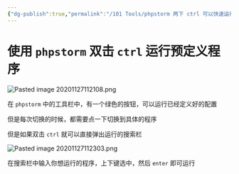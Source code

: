 ```yaml
---
{"dg-publish":true,"permalink":"/101 Tools/phpstorm 两下 ctrl 可以快速运行程序/","tags":["phpstorm","ide","tools"],"noteIcon":"2","created":"2020-11-26T20:08:03+08:00","updated":"2024-03-19T11:19:05+08:00"}
---
```



# 使用 `phpstorm` 双击 `ctrl` 运行预定义程序

![Pasted image 20201127112108.png](/img/user/attachs/Pasted%20image%2020201127112108.png)

在 `phpstorm` 中的工具栏中，有一个绿色的按钮，可以运行已经定义好的配置

但是每次切换的时候，都需要点一下切换到具体的程序

但是如果双击 `ctrl` 就可以直接弹出运行的搜索栏

![Pasted image 20201127112303.png](/img/user/attachs/Pasted%20image%2020201127112303.png)

在搜索栏中输入你想运行的程序，上下键选中，然后 `enter` 即可运行
